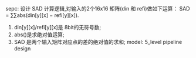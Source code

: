 sepc:
设计 SAD 计算逻辑,对输入的2个16x16 矩阵(din 和 refi)做如下运算：
SAD = ∑∑abs(din[y][x] − refi[y][x]).
1) din[y][x]/refi[y][x]是 8bit的无符号数;
2) abs()是求绝对值运算;
3) SAD 是两个输入矩阵对应点的差的绝对值的求和;
model: 5_level pipeline design
